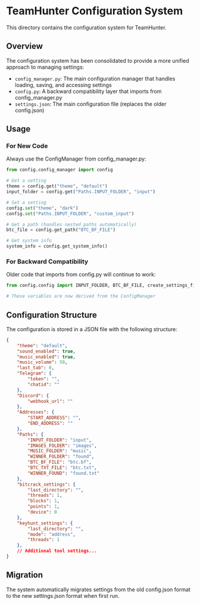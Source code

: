 # TeamHunter Configuration System

This directory contains the configuration system for TeamHunter.

## Overview

The configuration system has been consolidated to provide a more unified approach to managing settings:

- `config_manager.py`: The main configuration manager that handles loading, saving, and accessing settings
- `config.py`: A backward compatibility layer that imports from config_manager.py
- `settings.json`: The main configuration file (replaces the older config.json)

## Usage

### For New Code

Always use the ConfigManager from config_manager.py:

```python
from config.config_manager import config

# Get a setting
theme = config.get("theme", "default")
input_folder = config.get("Paths.INPUT_FOLDER", "input")

# Set a setting
config.set("theme", "dark")
config.set("Paths.INPUT_FOLDER", "custom_input")

# Get a path (handles nested paths automatically)
btc_file = config.get_path("BTC_BF_FILE")

# Get system info
system_info = config.get_system_info()
```

### For Backward Compatibility

Older code that imports from config.py will continue to work:

```python
from config.config import INPUT_FOLDER, BTC_BF_FILE, create_settings_file_if_not_exists

# These variables are now derived from the ConfigManager
```

## Configuration Structure

The configuration is stored in a JSON file with the following structure:

```json
{
    "theme": "default",
    "sound_enabled": true,
    "music_enabled": true,
    "music_volume": 50,
    "last_tab": 0,
    "Telegram": {
        "token": "",
        "chatid": ""
    },
    "Discord": {
        "webhook_url": ""
    },
    "Addresses": {
        "START_ADDRESS": "",
        "END_ADDRESS": ""
    },
    "Paths": {
        "INPUT_FOLDER": "input",
        "IMAGES_FOLDER": "images",
        "MUSIC_FOLDER": "music",
        "WINNER_FOLDER": "found",
        "BTC_BF_FILE": "btc.bf",
        "BTC_TXT_FILE": "btc.txt",
        "WINNER_FOUND": "found.txt"
    },
    "bitcrack_settings": {
        "last_directory": "",
        "threads": 1,
        "blocks": 1,
        "points": 1,
        "device": 0
    },
    "keyhunt_settings": {
        "last_directory": "",
        "mode": "address",
        "threads": 1
    },
    // Additional tool settings...
}
```

## Migration

The system automatically migrates settings from the old config.json format to the new settings.json format when first run. 